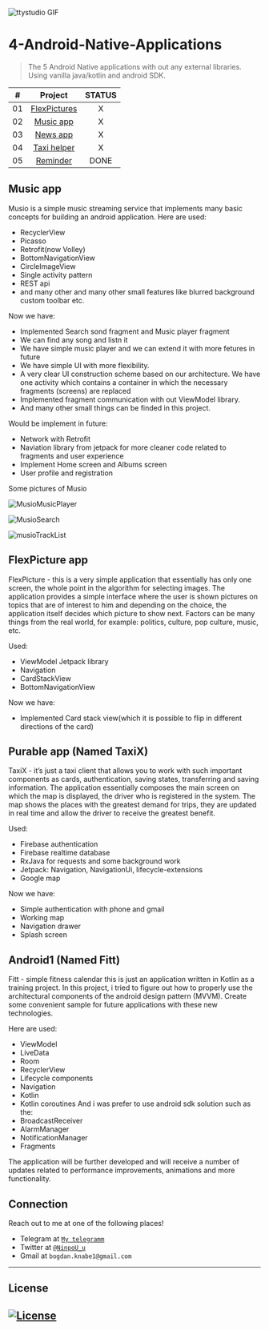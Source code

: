 
  ![ttystudio GIF](https://media.giphy.com/media/llarwdtFqG63IlqUR1/giphy.gif)

  # 4-Android-Native-Applications
  > The 5 Android Native applications with out any external libraries. Using vanilla java/kotlin and android SDK.

  |  #  |            Project             | STATUS |
  | :-: | :----------------------------: | :-------: |
  | 01  | [FlexPictures](https://github.com/NinpoU-u/The-4-Android-Native-applications/tree/master/FlexPictures/app) | X |
  | 02  | [Music app](https://github.com/NinpoU-u/The-6-Android-Native-applications/tree/master/Musio) | X |
  | 03  | [News app](https://github.com/NinpoU-u/The-6-Android-Native-applications/tree/master/Newarc) | X |
  | 04  | [Taxi helper](https://github.com/NinpoU-u/The-6-Android-Native-applications/tree/master/Pureable/app) | X |
  | 05  | [Reminder](https://github.com/NinpoU-u/The-5-Android-Native-applications/tree/master/Android1) | DONE |
  

  ## Music app

  Musio is a simple music streaming service that implements many basic concepts for building an android application. Here are used:
  - RecyclerView
  - Picasso
  - Retrofit(now Volley)
  - BottomNavigationView
  - CircleImageView
  - Single activity pattern
  - REST api
  - and many other and many other small features like blurred background custom toolbar etc.
  
  Now we have:
  - Implemented Search sond fragment and Music player fragment
  - We can find any song and listn it
  - We have simple music player and we can extend it with more fetures in future
  - We have simple UI with more flexibility.
  - A very clear UI construction scheme based on our architecture. We have one activity which contains a container in which the necessary fragments (screens) are replaced
  - Implemented fragment communication with out ViewModel library.
  - And many other small things can be finded in this project.
  
  Would be implement in future:
  - Network with Retrofit
  - Naviation library from jetpack for more cleaner code related to fragments and user experience
  - Implement Home screen and Albums screen
  - User profile and registration
  
  Some pictures of Musio
  
  ![MusioMusicPlayer](https://user-images.githubusercontent.com/47458290/87451151-26ba4100-c608-11ea-9676-4d1626a463f6.png)
  
  ![MusioSearch](https://user-images.githubusercontent.com/47458290/87451158-291c9b00-c608-11ea-9258-583d2ada1cae.png)
  
  ![musioTrackList](https://user-images.githubusercontent.com/47458290/87451164-2ae65e80-c608-11ea-8d35-358a61f7d5ff.png)

  ## FlexPicture app
  
  FlexPicture - this is a very simple application that essentially has only one screen, the whole point in the algorithm for selecting images. 
  The application provides a simple interface where the user is shown pictures on topics that are of interest to him and depending on the choice, the application itself decides   which picture to show next. Factors can be many things from the real world, for example: politics, culture, pop culture, music, etc.
  
  Used:
  - ViewModel Jetpack library
  - Navigation 
  - CardStackView
  - BottomNavigationView

  Now we have:
  - Implemented Card stack view(which it is possible to flip in different directions of the card)

  ## Purable app (Named TaxiX)
  
  TaxiX - it’s just a taxi client that allows you to work with such important components as cards, authentication, saving states, transferring and saving information.
  The application essentially composes the main screen on which the map is displayed, the driver who is registered in the system. 
  The map shows the places with the greatest demand for trips, they are updated in real time and allow the driver to receive the greatest benefit. 

  Used:
  - Firebase authentication
  - Firebase realtime database
  - RxJava for requests and some background work
  - Jetpack: Navigation, NavigationUi, lifecycle-extensions
  - Google map
  
  Now we have:
  - Simple authentication with phone and gmail
  - Working map
  - Navigation drawer
  - Splash screen
  
  ## Android1 (Named Fitt)
  
  Fitt - simple fitness calendar this is just an application written in Kotlin as a training project. 
  In this project, i tried to figure out how to properly use the architectural components of the android design pattern (MVVM). Create some convenient sample for future applications with these new technologies.
  
  Here are used:
  - ViewModel
  - LiveData
  - Room
  - RecyclerView
  - Lifecycle components
  - Navigation
  - Kotlin
  - Kotlin coroutines
  And i was prefer to use android sdk solution such as the:
  - BroadcastReceiver
  - AlarmManager
  - NotificationManager
  - Fragments
  
  The application will be further developed and will receive a number of updates related to performance improvements, animations and more functionality.
  
  ## Connection

  Reach out to me at one of the following places!

  - Telegram at <a href="https://t.me/NinpoU_u" target="_blank">`My telegramm`</a>
  - Twitter at <a href="https://twitter.com/Bogdan21724971" target="_blank">`@NinpoU_u`</a>
  - Gmail at <a>`bogdan.knabe1@gmail.com`</a>
  ---

  ## License

  [![License](http://img.shields.io/:license-mit-blue.svg?style=flat-square)](http://badges.mit-license.org)
  ---
